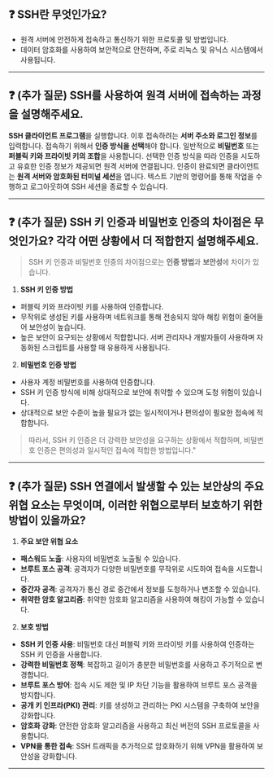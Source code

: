 ## ❓ SSH란 무엇인가요?

- 원격 서버에 안전하게 접속하고 통신하기 위한 프로토콜 및 방법입니다. 
- 데이터 암호화를 사용하여 보안적으로 안전하며, 주로 리눅스 및 유닉스 시스템에서 사용됩니다.

---

## ❓ (추가 질문) SSH를 사용하여 원격 서버에 접속하는 과정을 설명해주세요.

**SSH 클라이언트 프로그램**을 실행합니다. 이후 접속하려는 **서버 주소와 로그인 정보**를 입력합니다. 접속하기 위해서 **인증 방식을 선택**해야 합니다. 
일반적으로 **비밀번호** 또는 **퍼블릭 키와 프라이빗 키의 조합**을 사용합니다. 선택한 인증 방식을 따라 인증을 시도하고 유효한 인증 정보가 제공되면 원격 서버에 연결됩니다.
인증이 완료되면 클라이언트는 **원격 서버와 암호화된 터미널 세션**을 엽니다. 텍스트 기반의 명령어를 통해 작업을 수행하고 로그아웃하여 SSH 세션을 종료할 수 있습니다.

---

## ❓ (추가 질문) SSH 키 인증과 비밀번호 인증의 차이점은 무엇인가요? 각각 어떤 상황에서 더 적합한지 설명해주세요.

> SSH 키 인증과 비밀번호 인증의 차이점으로는 **인증 방법**과 **보안성**에 차이가 있습니다.

1. **SSH 키 인증 방법**
  - 퍼블릭 키와 프라이빗 키를 사용하여 인증합니다.
  - 무작위로 생성된 키를 사용하며 네트워크를 통해 전송되지 않아 해킹 위험이 줄어들어 보안성이 높습니다.
  - 높은 보안이 요구되는 상황에서 적합합니다. 서버 관리자나 개발자들이 사용하며 자동화된 스크립트를 사용할 때 유용하게 사용됩니다.


2. **비밀번호 인증 방법**
  - 사용자 계정 비밀번호를 사용하여 인증합니다. 
  - SSH 키 인증 방식에 비해 상대적으로 보안에 취약할 수 있으며 도청 위험이 있습니다.
  - 상대적으로 보안 수준이 높을 필요가 없는 일시적이거나 편의성이 필요한 접속에 적합합니다.

> 따라서, SSH 키 인증은 더 강력한 보안성을 요구하는 상황에서 적합하며, 비밀번호 인증은 편의성과 일시적인 접속에 적합한 방법입니다."

---

## ❓ (추가 질문) SSH 연결에서 발생할 수 있는 보안상의 주요 위협 요소는 무엇이며, 이러한 위협으로부터 보호하기 위한 방법이 있을까요?

1. **주요 보안 위협 요소**
- **패스워드 노출**: 사용자의 비밀번호 노출될 수  있습니다.
- **브루트 포스 공격**: 공격자가 다양한 비밀번호를 무작위로 시도하여 접속을 시도합니다.
- **중간자 공격**: 공격자가 통신 경로 중간에서 정보를 도청하거나 변조할 수 있습니다.
- **취약한 암호 알고리즘**: 취약한 암호화 알고리즘을 사용하여 해킹이 가능할 수 있습니다.

2. **보호 방법**
- **SSH 키 인증 사용**: 비밀번호 대신 퍼블릭 키와 프라이빗 키를 사용하여 인증하는 SSH 키 인증을 사용합니다.
- **강력한 비밀번호 정책**: 복잡하고 길이가 충분한 비밀번호를 사용하고 주기적으로 변경합니다.
- **브루트 포스 방어**: 접속 시도 제한 및 IP 차단 기능을 활용하여 브루트 포스 공격을 방지합니다.
- **공개 키 인프라(PKI) 관리**: 키를 생성하고 관리하는 PKI 시스템을 구축하여 보안을 강화합니다.
- **암호화 강화**: 안전한 암호화 알고리즘을 사용하고 최신 버전의 SSH 프로토콜을 사용합니다.
- **VPN을 통한 접속**: SSH 트래픽을 추가적으로 암호화하기 위해 VPN을 활용하여 보안성을 강화합니다.

---